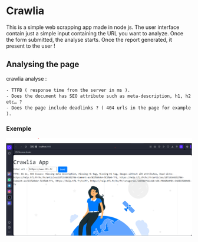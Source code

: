 # Crawlia

This is a simple web scrapping app made in node js.
The user interface contain just a simple input containing the URL you want to analyze.
Once the form submitted, the analyse starts.
Once the report generated,  it present  to the user !

## Analysing the page

crawlia analyse : 

```text
- TTFB ( response time from the server in ms ).
- Does the document has SEO attribute such as meta-description, h1, h2 etc… ?
- Does the page include deadlinks ? ( 404 urls in the page for example ).
```
### Exemple

![analysing exmeple](public/1.png "illustration")